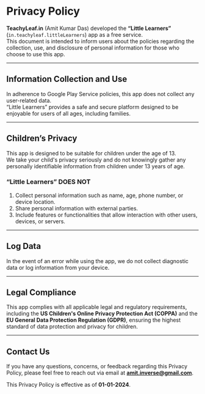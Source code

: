 
# Privacy Policy  

**TeachyLeaf.in** (Amit Kumar Das) developed the **“Little Learners”** (`in.teachyleaf.littleLearners`) app as a free service.  
This document is intended to inform users about the policies regarding the collection, use, and disclosure of personal information for those who choose to use this app.  

---

## Information Collection and Use  

In adherence to Google Play Service policies, this app does not collect any user-related data.  
“Little Learners” provides a safe and secure platform designed to be enjoyable for users of all ages, including families.  

---

## Children’s Privacy  

This app is designed to be suitable for children under the age of 13.  
We take your child's privacy seriously and do not knowingly gather any personally identifiable information from children under 13 years of age.  

### “Little Learners” **DOES NOT**  
1. Collect personal information such as name, age, phone number, or device location.  
2. Share personal information with external parties.  
3. Include features or functionalities that allow interaction with other users, devices, or servers.  

---

## Log Data  

In the event of an error while using the app, we do not collect diagnostic data or log information from your device.  

---

## Legal Compliance  

This app complies with all applicable legal and regulatory requirements, including the **US Children's Online Privacy Protection Act (COPPA)** and the **EU General Data Protection Regulation (GDPR)**, ensuring the highest standard of data protection and privacy for children.  

---

## Contact Us  

If you have any questions, concerns, or feedback regarding this Privacy Policy, please feel free to reach out via email at **amit.inverse@gmail.com**.  

This Privacy Policy is effective as of **01-01-2024**.  
